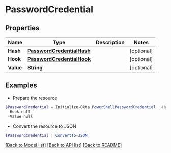 # PasswordCredential
## Properties

Name | Type | Description | Notes
------------ | ------------- | ------------- | -------------
**Hash** | [**PasswordCredentialHash**](PasswordCredentialHash.md) |  | [optional] 
**Hook** | [**PasswordCredentialHook**](PasswordCredentialHook.md) |  | [optional] 
**Value** | **String** |  | [optional] 

## Examples

- Prepare the resource
```powershell
$PasswordCredential = Initialize-Okta.PowerShellPasswordCredential  -Hash null `
 -Hook null `
 -Value null
```

- Convert the resource to JSON
```powershell
$PasswordCredential | ConvertTo-JSON
```

[[Back to Model list]](../README.md#documentation-for-models) [[Back to API list]](../README.md#documentation-for-api-endpoints) [[Back to README]](../README.md)

